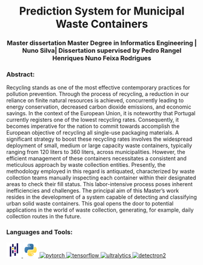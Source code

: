 <h1 align="center">Prediction System for Municipal Waste Containers</h1>
<h3 align="center">Master dissertation Master Degree in Informatics Engineering | Nuno Silva| Dissertation supervised by Pedro Rangel Henriques Nuno Feixa Rodrigues</h3>

<h3 align="left">Abstract:</h3>
<p align="left">
  Recycling stands as one of the most effective contemporary practices for pollution prevention.
Through the process of recycling, a reduction in our reliance on finite natural resources is
achieved, concurrently leading to energy conservation, decreased carbon dioxide emissions,
and economic savings. In the context of the European Union, it is noteworthy that Portugal
currently registers one of the lowest recycling rates. Consequently, it becomes imperative for
the nation to commit towards accomplish the European objective of recycling all single-use
packaging materials.
A significant strategy to boost these recycling rates involves the widespread deployment
of small, medium or large capacity waste containers, typically ranging from 120 liters to
360 liters, across municipalities. However, the efficient management of these containers
necessitates a consistent and meticulous approach by waste collection entities.
Presently, the methodology employed in this regard is antiquated, characterized by waste
collection teams manually inspecting each container within their designated areas to check
their fill status. This labor-intensive process poses inherent inefficiencies and challenges.
The principal aim of this Master’s work resides in the development of a system capable of
detecting and classifying urban solid waste containers. This goal opens the door to potential
applications in the world of waste collection, generating, for example, daily collection routes
in the future.
</p>

<h3 align="left">Languages and Tools:</h3>
<p align="left"> <a href="https://pandas.pydata.org/" target="_blank" rel="noreferrer"> <img src="https://raw.githubusercontent.com/devicons/devicon/2ae2a900d2f041da66e950e4d48052658d850630/icons/pandas/pandas-original.svg" alt="pandas" width="40" height="40"/> </a> <a href="https://www.python.org" target="_blank" rel="noreferrer"> <img src="https://raw.githubusercontent.com/devicons/devicon/master/icons/python/python-original.svg" alt="python" width="40" height="40"/> </a> <a href="https://pytorch.org/" target="_blank" rel="noreferrer"> <img src="https://www.vectorlogo.zone/logos/pytorch/pytorch-icon.svg" alt="pytorch" width="40" height="40"/> </a> <a href="https://www.tensorflow.org" target="_blank" rel="noreferrer"> <img src="https://www.vectorlogo.zone/logos/tensorflow/tensorflow-icon.svg" alt="tensorflow" width="40" height="40"/> </a> <a href="https://docs.ultralytics.com/" target="_blank" rel="noreferrer"><img src="https://assets-global.website-files.com/646dd1f1a3703e451ba81ecc/64994922cf2a6385a4bf4489_UltralyticsYOLO_mark_blue.svg" alt="ultralytics" width="40" height="40"/> </a> <a href="https://ai.meta.com/tools/detectron2/" target="_blank" rel="noreferrer"><img src="https://raw.githubusercontent.com/facebookresearch/detectron2/main/.github/Detectron2-Logo-Horz.svg" alt="detectron2" width="100" height="100"/> </a> </p>
